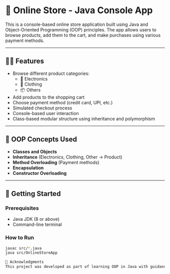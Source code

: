 # 🛒 Online Store - Java Console App

This is a console-based online store application built using Java and Object-Oriented Programming (OOP) principles. The app allows users to browse products, add them to the cart, and make purchases using various payment methods.

---

## 👨‍💻 Features

- Browse different product categories:
  - 📱 Electronics
  - 👕 Clothing
  - 📦 Others
- Add products to the shopping cart
- Choose payment method (credit card, UPI, etc.)
- Simulated checkout process
- Console-based user interaction
- Class-based modular structure using inheritance and polymorphism

---

## 🧠 OOP Concepts Used

- **Classes and Objects**
- **Inheritance** (Electronics, Clothing, Other → Product)
- **Method Overloading** (Payment methods)
- **Encapsulation**
- **Constructor Overloading**
---

## 🚀 Getting Started

### Prerequisites
- Java JDK (8 or above)
- Command-line terminal

### How to Run
```bash
javac src/*.java
java src/OnlineStoreApp

🙌 Acknowledgments
This project was developed as part of learning OOP in Java with guidance from a mentor.

